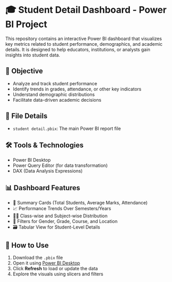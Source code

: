 # 🎓 Student Detail Dashboard - Power BI Project

This repository contains an interactive Power BI dashboard that visualizes key metrics related to student performance, demographics, and academic details. It is designed to help educators, institutions, or analysts gain insights into student data.

## 🎯 Objective

- Analyze and track student performance
- Identify trends in grades, attendance, or other key indicators
- Understand demographic distributions
- Facilitate data-driven academic decisions

## 🧾 File Details

- `student detail.pbix`: The main Power BI report file

## 🛠 Tools & Technologies

- Power BI Desktop
- Power Query Editor (for data transformation)
- DAX (Data Analysis Expressions)

## 📊 Dashboard Features

- 🧮 Summary Cards (Total Students, Average Marks, Attendance)
- 📈 Performance Trends Over Semesters/Years
- 🧑‍🏫 Class-wise and Subject-wise Distribution
- 📍 Filters for Gender, Grade, Course, and Location
- 🗃️ Tabular View for Student-Level Details

## 🚀 How to Use

1. Download the `.pbix` file
2. Open it using [Power BI Desktop](https://powerbi.microsoft.com/desktop/)
3. Click **Refresh** to load or update the data
4. Explore the visuals using slicers and filters